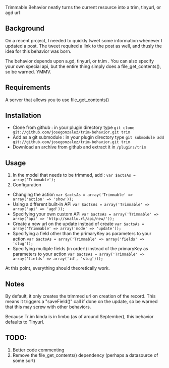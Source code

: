 Trimmable Behavior neatly turns the current resource into a trim, tinyurl, or agd url

## Background
On a recent project, I needed to quickly tweet some information whenever I updated a post. The tweet required a link to the post as well, and thusly the idea for this behavior was born.

The behavior depends upon a.gd, tinyurl, or tr.im . You can also specify your own special api, but the entire thing simply does a file_get_contents(), so be warned. YMMV.

## Requirements
A server that allows you to use file_get_contents()

## Installation
- Clone from github : in your plugin directory type `git clone git://github.com/josegonzalez/trim-behavior.git trim`
- Add as a git submodule : in your plugin directory type `git submodule add git://github.com/josegonzalez/trim-behavior.git trim`
- Download an archive from github and extract it in `/plugins/trim`

## Usage
1. In the model that needs to be trimmed, add :
	`var $actsAs = array('Trimmable');`
2. Configuration
  - Changing the action
	`var $actsAs = array('Trimmable' => array('action' => 'show'));`
  - Using a different built-in API
	`var $actsAs = array('Trimmable' => array('api' => 'agd'));`
  - Specifying your own custom API
	`var $actsAs = array('Trimmable' => array('api' => 'http://smallu.rl/api/new/'));`
  - Create a new url on the update instead of create
	`var $actsAs = array('Trimmable' => array('mode' => 'update'));`
  - Specifying a field other than the primaryKey as parameters to your action
	`var $actsAs = array('Trimmable' => array('fields' => 'slug'));`
  - Specifying multiple fields (in order!) instead of the primaryKey as parameters to your action
	`var $actsAs = array('Trimmable' => array('fields' => array('id', 'slug')));`

At this point, everything should theoretically work.

## Notes
By default, it only creates the trimmed url on creation of the record. This means it triggers a "saveField()" call if done on the update, so be warned that this may screw with other behaviors.

Because Tr.im kinda is in limbo (as of around September), this behavior defaults to Tinyurl.

## TODO:
1. Better code commenting
2. Remove the file_get_contents() dependency (perhaps a datasource of some sort)